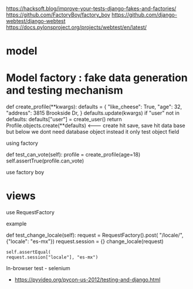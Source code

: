 https://hacksoft.blog/improve-your-tests-django-fakes-and-factories/
https://github.com/FactoryBoy/factory_boy
https://github.com/django-webtest/django-webtest
https://docs.pylonsproject.org/projects/webtest/en/latest/

# model
# Model factory : fake data generation and testing mechanism 

def create_profile(**kwargs):
	defaults = {
		"like_cheese": True,
		"age": 32,
		"address": 3815 Brookside Dr,
	}
	defaults.update(kwargs)
	if "user" not in defaults:
		defaults["user"] = create_user()
	return Profile.objects.create(**defaults) <--- create hit save, save hit data base but below we dont need database object instead it only test object field

using factory

def test_can_vote(self):
	profile = create_profile(age=18)
	self.assertTrue(profile.can_vote)

use factory boy

# views
use RequestFactory

example

def test_change_locale(self):
	request = RequestFactory().post(
	"/locale/", {"locale": "es-mx"})
	request.session = {}
	change_locale(request)

	self.assertEqual(
	request.session["locale"], "es-mx")

In-browser test
	- selenium

- https://pyvideo.org/pycon-us-2012/testing-and-django.html
